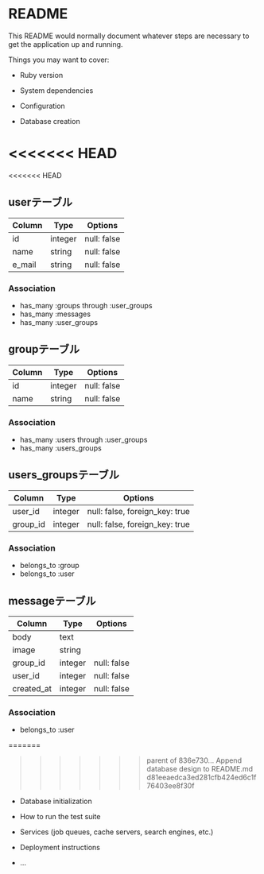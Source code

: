 # README

This README would normally document whatever steps are necessary to get the
application up and running.

Things you may want to cover:

* Ruby version

* System dependencies

* Configuration

* Database creation

<<<<<<< HEAD
=======
<<<<<<< HEAD

## userテーブル

|Column|Type|Options|
|------|----|-------|
|id|integer|null: false|
|name|string|null: false|
|e_mail|string|null: false|

### Association
- has_many :groups through :user_groups
- has_many :messages
- has_many :user_groups


## groupテーブル

|Column|Type|Options|
|------|----|-------|
|id|integer|null: false|
|name|string|null: false|

### Association
- has_many :users through :user_groups
- has_many :users_groups


## users_groupsテーブル

|Column|Type|Options|
|------|----|-------|
|user_id|integer|null: false, foreign_key: true|
|group_id|integer|null: false, foreign_key: true|

### Association
- belongs_to :group
- belongs_to :user


## messageテーブル

|Column|Type|Options|
|------|----|-------|
|body|text||
|image|string||
|group_id|integer|null: false|
|user_id|integer|null: false|
|created_at|integer|null: false|

### Association
- belongs_to :user


=======
>>>>>>> parent of 836e730... Append database design to README.md
>>>>>>> d81eeaedca3ed281cfb424ed6c1f76403ee8f30f
* Database initialization

* How to run the test suite

* Services (job queues, cache servers, search engines, etc.)

* Deployment instructions

* ...
